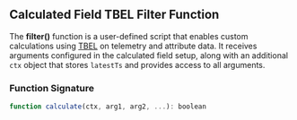 ## Calculated Field TBEL Filter Function

The **filter()** function is a user-defined script that enables custom calculations using [TBEL](${siteBaseUrl}/docs${docPlatformPrefix}/user-guide/tbel/) on telemetry and attribute data.
It receives arguments configured in the calculated field setup, along with an additional `ctx` object that stores `latestTs` and provides access to all arguments.

### Function Signature

```javascript
function calculate(ctx, arg1, arg2, ...): boolean
```
